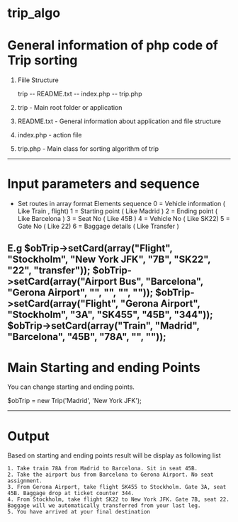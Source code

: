 # trip_algo

General information of php code of Trip sorting 
================================================
1) Fiile Structure 

   trip 
    -- README.txt
    -- index.php
    -- trip.php

2) trip - Main root folder or application
3) README.txt - General information about application and file structure
4) index.php - action file
5) trip.php - Main class for sorting algorithm of trip 
-------------------------------------------------------------------------

Input parameters and sequence
======================================================
- Set routes in array format 
Elements sequence 
0 = Vehicle information ( Like Train , flight)
1 = Starting point ( Like Madrid )
2 = Ending point ( Like Barcelona )
3 = Seat No ( Like 45B )
4 = Vehicle No ( Like SK22)
5 = Gate No ( Like 22)
6 = Baggage details ( Like Transfer )

E.g
$obTrip->setCard(array("Flight", "Stockholm", "New York JFK", "7B", "SK22", "22", "transfer"));
$obTrip->setCard(array("Airport Bus", "Barcelona", "Gerona Airport", "", "", "", ""));
$obTrip->setCard(array("Flight", "Gerona Airport", "Stockholm", "3A", "SK455", "45B", "344"));
$obTrip->setCard(array("Train", "Madrid", "Barcelona", "45B", "78A", "", ""));
--------------------------------------------------------------------------------------------------------


Main Starting and ending Points
==========================================================
You can change starting and ending points.

$obTrip = new Trip('Madrid', 'New York JFK');

------------------------------------------------------------------

Output
===========================================================
Based on starting and ending points result will be display as following list 

    1. Take train 78A from Madrid to Barcelona. Sit in seat 45B.
    2. Take the airport bus from Barcelona to Gerona Airport. No seat assignment.
    3. From Gerona Airport, take flight SK455 to Stockholm. Gate 3A, seat 45B. Baggage drop at ticket counter 344.
    4. From Stockholm, take flight SK22 to New York JFK. Gate 7B, seat 22. Baggage will we automatically transferred from your last leg.
    5. You have arrived at your final destination

